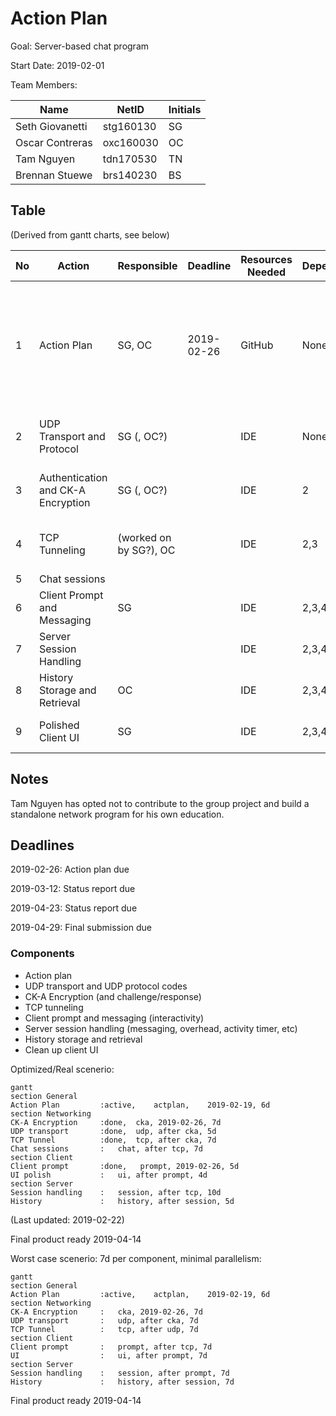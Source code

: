 # Action Plan

Goal: Server-based chat program

Start Date: 2019-02-01

Team Members:

| Name            | NetID     | Initials |
| --------------- | --------- | -------- |
| Seth Giovanetti | stg160130 | SG       |
| Oscar Contreras | oxc160030 | OC       |
| Tam Nguyen      | tdn170530 | TN       |
| Brennan Stuewe  | brs140230 | BS       |

## Table

(Derived from gantt charts, see below)

| No   | Action                             | Responsible            | Deadline   | Resources Needed | Dependencies | Result                                                  | Completed | Issues                                                       |
| ---- | ---------------------------------- | ---------------------- | ---------- | ---------------- | ------------ | ------------------------------------------------------- | --------- | ------------------------------------------------------------ |
| 1    | Action Plan                        | SG, OC                 | 2019-02-26 | GitHub           | None         | Get idea of how tasks will be divided                   |           | Most of team is less experienced in Python - members will need to use resources to become familiar. |
| 2    | UDP Transport and Protocol         | SG (, OC?)             |            | IDE              | None         | Messages for login / initiation of connections done     |           |                                                              |
| 3    | Authentication and CK-A Encryption | SG (, OC?)             |            | IDE              | 2            | Clients can be authenticated; messages can be encrypted |           |                                                              |
| 4    | TCP Tunneling                      | (worked on by SG?), OC |            | IDE              | 2,3          | Ready to implement client-client messaging              |           |                                                              |
| 5    | Chat sessions                      |                        |            |                  |              |                                                         |           |                                                              |
| 6    | Client Prompt and Messaging        | SG                     |            | IDE              | 2,3,4        | Chat between clients can be performed                   |           |                                                              |
| 7    | Server Session Handling            |                        |            | IDE              | 2,3,4,5      | Functional chat in place                                |           |                                                              |
| 8    | History Storage and Retrieval      | OC                     |            | IDE              | 2,3,4,5,6    | Chat history retrievable by clients                     |           |                                                              |
| 9    | Polished Client UI                 | SG                     |            | IDE              | 2,3,4,5,6,7  | Implementation of chat program done                     |           |                                                              |
## Notes

Tam Nguyen has opted not to contribute to the group project and build a standalone network program for his own education.

## Deadlines

2019-02-26: Action plan due

2019-03-12: Status report due

2019-04-23: Status report due

2019-04-29: Final submission due

### Components

- Action plan
- UDP transport and UDP protocol codes
- CK-A Encryption (and challenge/response)
- TCP tunneling
- Client prompt and messaging (interactivity)
- Server session handling (messaging, overhead, activity timer, etc)
- History storage and retrieval
- Clean up client UI



Optimized/Real scenerio:

```mermaid
gantt
section General
Action Plan			:active,	actplan,	2019-02-19,	6d
section Networking
CK-A Encryption		:done,	cka, 2019-02-26, 7d
UDP transport		:done,	udp, after cka, 5d
TCP Tunnel			:done,	tcp, after cka, 7d
Chat sessions		:	chat, after tcp, 7d
section Client
Client prompt		:done,   prompt, 2019-02-26, 5d
UI polish			:	ui, after prompt, 4d
section Server
Session handling	:	session, after tcp, 10d
History				:	history, after session,	5d
```

(Last updated: 2019-02-22)

Final product ready 2019-04-14



Worst case scenerio: 7d per component, minimal parallelism:

```mermaid
gantt
section General
Action Plan			:active,	actplan,	2019-02-19,	6d
section Networking
CK-A Encryption		:	cka, 2019-02-26, 7d
UDP transport		:	udp, after cka, 7d
TCP Tunnel			:	tcp, after udp, 7d
section Client
Client prompt		:   prompt, after tcp, 7d
UI					:	ui, after prompt, 7d
section Server
Session handling	:	session, after prompt, 7d
History				:	history, after session,	7d
```

Final product ready 2019-04-14

